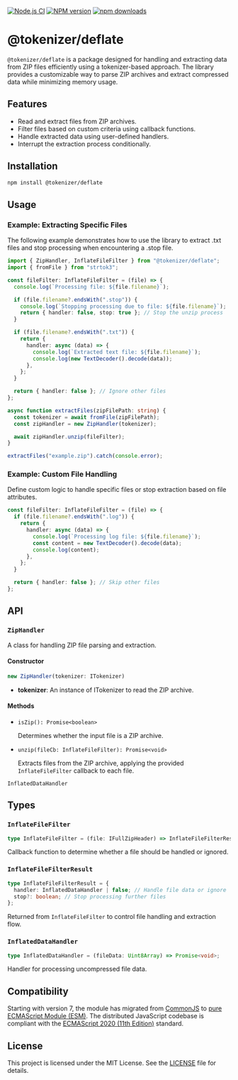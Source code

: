 [![Node.js CI](https://github.com/Borewit/tokenizer-deflate/actions/workflows/nodejs-ci.yml/badge.svg)](https://github.com/Borewit/tokenizer-deflate/actions/workflows/nodejs-ci.yml)
[![NPM version](https://badge.fury.io/js/%40tokenizer%2Fdeflate.svg)](https://npmjs.org/package/@tokenizer/deflate)
[![npm downloads](http://img.shields.io/npm/dm/@tokenizer/deflate.svg)](https://npmcharts.com/compare/tokenizer-deflate?start=1200&interval=30)

# @tokenizer/deflate

`@tokenizer/deflate` is a package designed for handling and extracting data from ZIP files efficiently using a tokenizer-based approach.
The library provides a customizable way to parse ZIP archives and extract compressed data while minimizing memory usage.

## Features
- Read and extract files from ZIP archives.
- Filter files based on custom criteria using callback functions.
- Handle extracted data using user-defined handlers.
- Interrupt the extraction process conditionally.

## Installation
```bash
npm install @tokenizer/deflate
```

## Usage

### Example: Extracting Specific Files

The following example demonstrates how to use the library to extract .txt files and stop processing when encountering a .stop file.

```ts
import { ZipHandler, InflateFileFilter } from "@tokenizer/deflate";
import { fromFile } from "strtok3";

const fileFilter: InflateFileFilter = (file) => {
  console.log(`Processing file: ${file.filename}`);

  if (file.filename?.endsWith(".stop")) {
    console.log(`Stopping processing due to file: ${file.filename}`);
    return { handler: false, stop: true }; // Stop the unzip process
  }

  if (file.filename?.endsWith(".txt")) {
    return {
      handler: async (data) => {
        console.log(`Extracted text file: ${file.filename}`);
        console.log(new TextDecoder().decode(data));
      },
    };
  }

  return { handler: false }; // Ignore other files
};

async function extractFiles(zipFilePath: string) {
  const tokenizer = await fromFile(zipFilePath);
  const zipHandler = new ZipHandler(tokenizer);

  await zipHandler.unzip(fileFilter);
}

extractFiles("example.zip").catch(console.error);

```

### Example: Custom File Handling
Define custom logic to handle specific files or stop extraction based on file attributes.

```ts
const fileFilter: InflateFileFilter = (file) => {
  if (file.filename?.endsWith(".log")) {
    return {
      handler: async (data) => {
        console.log(`Processing log file: ${file.filename}`);
        const content = new TextDecoder().decode(data);
        console.log(content);
      },
    };
  }

  return { handler: false }; // Skip other files
};
```

## API

### `ZipHandler`
A class for handling ZIP file parsing and extraction.
#### Constructor
```ts
new ZipHandler(tokenizer: ITokenizer)
```
- **tokenizer**: An instance of ITokenizer to read the ZIP archive.
#### Methods
 
- `isZip(): Promise<boolean>`

   Determines whether the input file is a ZIP archive.

- `unzip(fileCb: InflateFileFilter): Promise<void>`

  Extracts files from the ZIP archive, applying the provided `InflateFileFilter` callback to each file.

```InflatedDataHandler``` 

## Types

### `InflateFileFilter`
```ts
type InflateFileFilter = (file: IFullZipHeader) => InflateFileFilterResult;
```
Callback function to determine whether a file should be handled or ignored.

### `InflateFileFilterResult`
```ts
type InflateFileFilterResult = {
  handler: InflatedDataHandler | false; // Handle file data or ignore
  stop?: boolean; // Stop processing further files
};

```
Returned from `InflateFileFilter` to control file handling and extraction flow.

### `InflatedDataHandler`
```ts
type InflatedDataHandler = (fileData: Uint8Array) => Promise<void>;
```
Handler for processing uncompressed file data.

## Compatibility

Starting with version 7, the module has migrated from [CommonJS](https://en.wikipedia.org/wiki/CommonJS) to [pure ECMAScript Module (ESM)](https://gist.github.com/sindresorhus/a39789f98801d908bbc7ff3ecc99d99c).
The distributed JavaScript codebase is compliant with the [ECMAScript 2020 (11th Edition)](https://en.wikipedia.org/wiki/ECMAScript_version_history#11th_Edition_%E2%80%93_ECMAScript_2020) standard.

## License
This project is licensed under the MIT License. See the [LICENSE](LICENSE) file for details.